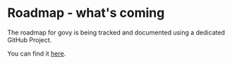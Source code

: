 # Roadmap - what's coming

The roadmap for govy is being tracked and documented using a dedicated GitHub Project.

You can find it [here](https://github.com/orgs/nobl9/projects/5/).
